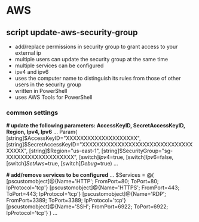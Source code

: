 # AWS

## script update-aws-security-group

* add/replace permissions in security group to grant access to your external ip
* multiple users can update the security group at the same time
* multiple services can be configured
* ipv4 and ipv6
* uses the computer name to distinguish its rules from those of other users in the security group
* written in PowerShell
* uses AWS Tools for PowerShell

### common settings

**# update the following parameters: AccessKeyID, SecretAccessKeyID, Region, Ipv4, Ipv6**
...
Param(
  [string]$AccessKeyID="XXXXXXXXXXXXXXXXXXXX",
  [string]$SecretAccessKeyID="XXXXXXXXXXXXXXXXXXXXXXXXXXXXXXXXXXXX",
  [string]$Region="us-east-1",
  [string]$SecurityGroup="sg-XXXXXXXXXXXXXXXXXXX",
  [switch]$Ipv4=$true,
  [switch]$Ipv6=$false,
  [switch]$SetAws=$true,
  [switch]$Debug=$true)
...

**# add/remove services to be configured**
...
$Services = @(
  [pscustomobject]@{Name='HTTP'; FromPort=80; ToPort=80; IpProtocol='tcp'}
  [pscustomobject]@{Name='HTTPS'; FromPort=443; ToPort=443; IpProtocol='tcp'}
  [pscustomobject]@{Name='RDP'; FromPort=3389; ToPort=3389; IpProtocol='tcp'}
  [pscustomobject]@{Name='SSH'; FromPort=6922; ToPort=6922; IpProtocol='tcp'}
)
...
